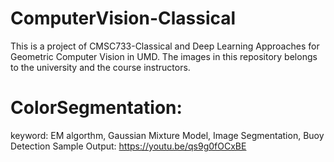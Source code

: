 # ComputerVision-Classical
This is a project of CMSC733-Classical and Deep Learning Approaches for
Geometric Computer Vision in UMD.
The images in this repository belongs to the university and the course instructors.

# ColorSegmentation:
keyword: EM algorthm, Gaussian Mixture Model, Image Segmentation, Buoy Detection
Sample Output: https://youtu.be/qs9g0fOCxBE
